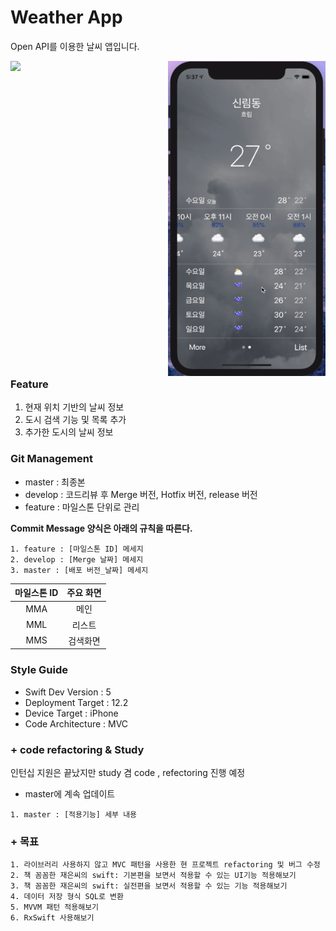 # Weather App

Open API를 이용한 날씨 앱입니다.

<div style="width:50%; float:left"><img src="./content/play.gif"/></div>
<div style="width:50%; float:left"><img src="./content/delete.gif"/></div>

<br>


###  

### Feature

1. 현재 위치 기반의 날씨 정보
2. 도시 검색 기능 및 목록 추가
3. 추가한 도시의 날씨 정보

### Git Management

- master : 최종본  
- develop : 코드리뷰 후 Merge 버전, Hotfix 버전, release 버전  
- feature : 마일스톤 단위로 관리

**Commit Message 양식은 아래의 규칙을 따른다.**  

```
1. feature : [마일스톤 ID] 메세지  
2. develop : [Merge 날짜] 메세지  
3. master : [배포 버전_날짜] 메세지  
```



| **마일스톤 ID** |   **주요 화면**   |
| :-------------: | :---------------: |
|       MMA       |       메인        |
|       MML       |       리스트        |
|       MMS       |       검색화면        |



### Style Guide

- Swift Dev Version : 5
- Deployment Target : 12.2
- Device Target : iPhone
- Code Architecture : MVC  


### + code refactoring & Study

인턴십 지원은 끝났지만 study 겸 code , refectoring 진행 예정

- master에 계속 업데이트

```
1. master : [적용기능] 세부 내용  
```

### + 목표

```
1. 라이브러리 사용하지 않고 MVC 패턴을 사용한 현 프로젝트 refactoring 및 버그 수정
2. 책 꼼꼼한 재은씨의 swift: 기본편을 보면서 적용할 수 있는 UI기능 적용해보기
3. 책 꼼꼼한 재은씨의 swift: 실전편을 보면서 적용할 수 있는 기능 적용해보기
4. 데이터 저장 형식 SQL로 변환
5. MVVM 패턴 적용해보기
6. RxSwift 사용해보기

```
